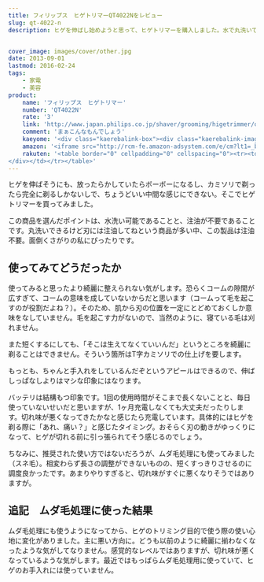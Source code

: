 ```yaml
---
title: フィリップス　ヒゲトリマーQT4022Nをレビュー
slug: qt-4022-n
description: ヒゲを伸ばし始めようと思って、ヒゲトリマーを購入しました。水で丸洗いできて、しかも刃への注油は不要です。ただ、思ったよりヒゲをキレイにまとめきれないため、最近ではもっぱらムダ毛処理用に使用しています。


cover_image: images/cover/other.jpg
date: 2013-09-01
lastmod: 2016-02-24
tags: 
    - 家電
    - 美容
product:
    name: 'フィリップス　ヒゲトリマー'
    number: 'QT4022N'
    rate: '3'
    link: 'http://www.japan.philips.co.jp/shaver/grooming/higetrimmer/qt4022n/'
    comment: 'まぁこんなもんでしょう'
    kaeyome: '<div class="kaerebalink-box"><div class="kaerebalink-image"><a href="http://www.amazon.co.jp/exec/obidos/ASIN/B00BI8VDYA/illusionspace-22/ref=nosim/" rel="nofollow" target="_blank"><img src="http://ecx.images-amazon.com/images/I/31GAJwUJzXL._SL160_.jpg" style="border: none;" /></a></div><div class="kaerebalink-info"><div class="kaerebalink-name"><a href="http://www.amazon.co.jp/exec/obidos/ASIN/B00BI8VDYA/illusionspace-22/ref=nosim/" rel="nofollow" target="_blank">フィリップス ヒゲトリマー【0.5㎜幅 20段階長さ調節】 QT4022N  メンズ グルーミング</a><div class="kaerebalink-powered-date">posted with <a href="http://kaereba.com" rel="nofollow" target="_blank">カエレバ</a></div></div><div class="kaerebalink-detail"> Philips (フィリップス) 2013-03-01    </div><div class="kaerebalink-link1"><div class="shoplinkamazon"><a href="http://www.amazon.co.jp/gp/search?keywords=QT4022N&__mk_ja_JP=%83J%83%5E%83J%83i&tag=illusionspace-22" rel="nofollow" target="_blank" title="アマゾン" >Amazonで購入</a></div><div class="shoplinkrakuten"><a href="http://hb.afl.rakuten.co.jp/hgc/0e95387f.f2aef20d.0e953880.25e412bd/?pc=http%3A%2F%2Fsearch.rakuten.co.jp%2Fsearch%2Fmall%2FQT4022N%2F-%2Ff.1-p.1-s.1-sf.0-st.A-v.2%3Fx%3D0%26scid%3Daf_ich_link_urltxt%26m%3Dhttp%3A%2F%2Fm.rakuten.co.jp%2F" rel="nofollow" target="_blank" title="楽天市場" >楽天市場で購入</a></div></div></div><div class="booklink-footer" style="clear: left"></div></div>'
    amazon: '<iframe src="http://rcm-fe.amazon-adsystem.com/e/cm?lt1=_blank&bc1=000000&IS2=1&bg1=FFFFFF&fc1=000000&lc1=0000FF&t=illusionspace-22&o=9&p=8&l=as4&m=amazon&f=ifr&ref=ss_til&asins=B00BI8VDYA" style="width:120px;height:240px;" scrolling="no" marginwidth="0" marginheight="0" frameborder="0"></iframe>'
    rakuten: '<table border="0" cellpadding="0" cellspacing="0"><tr><td valign="top"><div style="border:1px solid;margin:0px;padding:6px 0px;width:120px;text-align:center;float:left"><a href="http://hb.afl.rakuten.co.jp/hgc/11ad1d5b.89be5ade.11ad1d5c.1c360f9a/?pc=http%3a%2f%2fitem.rakuten.co.jp%2fedion%2f8710103637301%2f%3fscid%3daf_link_tbl&m=http%3a%2f%2fm.rakuten.co.jp%2fedion%2fi%2f10128621%2f" target="_blank"><img src="http://hbb.afl.rakuten.co.jp/hgb/?pc=http%3a%2f%2fthumbnail.image.rakuten.co.jp%2f%400_mall%2fedion%2fcabinet%2fgoods%2fl1%2fimg064%2f8710103637301_l1.jpg%3f_ex%3d80x80&m=http%3a%2f%2fthumbnail.image.rakuten.co.jp%2f%400_mall%2fedion%2fcabinet%2fgoods%2fl1%2fimg064%2f8710103637301_l1.jpg%3f_ex%3d64x64" alt="本体丸洗いもできるスタイリッシュモデル。【ポイント10倍(9/1 AM0..." border="0" style="margin:0px;padding:0px"></a><p style="font-size:12px;line-height:1.4em;text-align:left;margin:0px;padding:2px 6px"><a href="http://hb.afl.rakuten.co.jp/hgc/11ad1d5b.89be5ade.11ad1d5c.1c360f9a/?pc=http%3a%2f%2fitem.rakuten.co.jp%2fedion%2f8710103637301%2f%3fscid%3daf_link_tbl&m=http%3a%2f%2fm.rakuten.co.jp%2fedion%2fi%2f10128621%2f" target="_blank">本体丸洗いもできるスタイリッシュモデル。【ポイント10倍(9/1 AM0...</a>
</div></td></tr></table>'
---
```


ヒゲを伸ばそうにも、放ったらかしていたらボーボーになるし、カミソリで剃ったら完全に剃るしかないしで、ちょうどいい中間な感じにできない。そこでヒゲトリマーを買ってみました。

この商品を選んだポイントは、水洗い可能であることと、注油が不要であることです。丸洗いできるけど刃には注油してねという商品が多い中、この製品は注油不要。面倒くさがりの私にぴったりです。


## 使ってみてどうだったか


使ってみると思ったより綺麗に整えられない気がします。恐らくコームの隙間が広すぎて、コームの意味を成していないからだと思います（コームって毛を起こすのが役割だよね？）。そのため、肌から刃の位置を一定にとどめておくしか意味をなしていません。毛を起こす力がないので、当然のように、寝ている毛は刈れません。

また短くするにしても、「そこは生えてなくていいんだ」というところを綺麗に剃ることはできません。そういう箇所はT字カミソリでの仕上げを要します。

もっとも、ちゃんと手入れをしているんだぞというアピールはできるので、伸ばしっぱなしよりはマシな印象にはなります。

バッテリは結構もつ印象です。1回の使用時間がそこまで長くないことと、毎日使っていないせいだと思いますが、1ヶ月充電しなくても大丈夫だったりします。切れ味が悪くなってきたかなと感じたら充電しています。具体的にはヒゲを剃る際に「あれ、痛い？」と感じたタイミング。おそらく刃の動きがゆっくりになって、ヒゲが切れる前に引っ張られてそう感じるのでしょう。

ちなみに、推奨された使い方ではないだろうが、ムダ毛処理にも使ってみました（スネ毛）。相変わらず長さの調整ができないものの、短くすっきりさせるのに調度良かったです。あまりやりすぎると、切れ味がすぐに悪くなりそうではありますが。


## 追記　ムダ毛処理に使った結果


ムダ毛処理にも使うようになってから、ヒゲのトリミング目的で使う際の使い心地に変化がありました。主に悪い方向に。どうも以前のように綺麗に揃わなくなったような気がしてなりません。感覚的なレベルではありますが、切れ味が悪くなっているような気がします。最近ではもっぱらムダ毛処理用に使っていて、ヒゲのお手入れには使っていません。


  